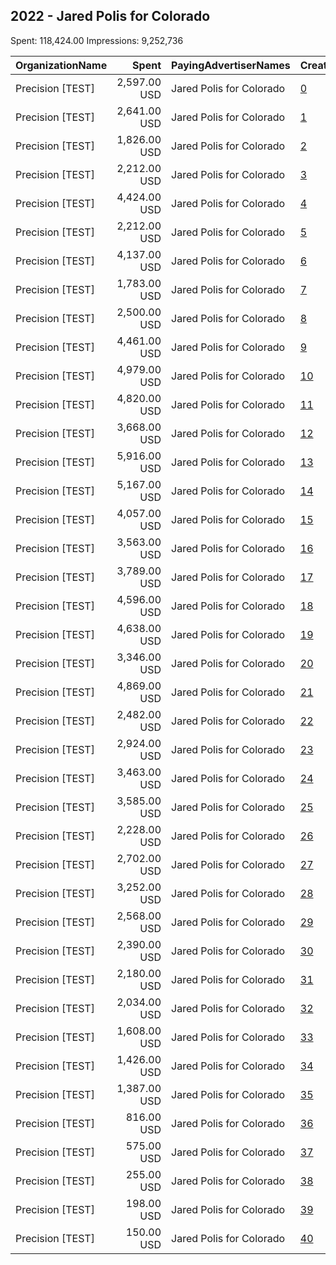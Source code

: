 ## 2022 - Jared Polis for Colorado 
Spent: 118,424.00
Impressions: 9,252,736

|OrganizationName|Spent|PayingAdvertiserNames|CreativeUrls|Impressions|Genders|AgeBrackets|CountryCodes|BillingAddresses|CandidateBallotInformation|
|:---|---:|:---|:---|---:|:---|:---|:---|:---|:---|
|Precision [TEST]|2,597.00 USD|Jared Polis for Colorado|[0](https://www.snap.com/political-ads/asset/5452f291615c7abe3537d1f6f2a0407a09527bfc957c9aa328f5f8d52b6dd233?mediaType=png)|841,668||18-35|united states|"1121 14th Street NW Suite 700,Washington,20005,US"|Polis for Colorado|
|Precision [TEST]|2,641.00 USD|Jared Polis for Colorado|[1](https://www.snap.com/political-ads/asset/5452f291615c7abe3537d1f6f2a0407a09527bfc957c9aa328f5f8d52b6dd233?mediaType=png)|694,943||18+|united states|"1121 14th Street NW Suite 700,Washington,20005,US"|Polis for Colorado|
|Precision [TEST]|1,826.00 USD|Jared Polis for Colorado|[2](https://www.snap.com/political-ads/asset/61b9bfac58bef5ebeb9a8c9fd68fedb5f7bf1f4b311424812f0ba4043d92b86b?mediaType=png)|611,780||18-35|united states|"1121 14th Street NW Suite 700,Washington,20005,US"|Polis for Colorado|
|Precision [TEST]|2,212.00 USD|Jared Polis for Colorado|[3](https://www.snap.com/political-ads/asset/5452f291615c7abe3537d1f6f2a0407a09527bfc957c9aa328f5f8d52b6dd233?mediaType=png)|574,685||18-35|united states|"1121 14th Street NW Suite 700,Washington,20005,US"|Polis for Colorado|
|Precision [TEST]|4,424.00 USD|Jared Polis for Colorado|[4](https://www.snap.com/political-ads/asset/5452f291615c7abe3537d1f6f2a0407a09527bfc957c9aa328f5f8d52b6dd233?mediaType=png)|540,963||18+|united states|"1121 14th Street NW Suite 700,Washington,20005,US"|Polis for Colorado|
|Precision [TEST]|2,212.00 USD|Jared Polis for Colorado|[5](https://www.snap.com/political-ads/asset/5452f291615c7abe3537d1f6f2a0407a09527bfc957c9aa328f5f8d52b6dd233?mediaType=png)|540,896||18+|united states|"1121 14th Street NW Suite 700,Washington,20005,US"|Polis for Colorado|
|Precision [TEST]|4,137.00 USD|Jared Polis for Colorado|[6](https://www.snap.com/political-ads/asset/5452f291615c7abe3537d1f6f2a0407a09527bfc957c9aa328f5f8d52b6dd233?mediaType=png)|515,919||18+|united states|"1121 14th Street NW Suite 700,Washington,20005,US"|Polis for Colorado|
|Precision [TEST]|1,783.00 USD|Jared Polis for Colorado|[7](https://www.snap.com/political-ads/asset/730efc48914d40dedb776e45d68c00dddbfc2a97f019999d50fd3c86495beb9e?mediaType=png)|512,423||18+|united states|"1121 14th Street NW Suite 700,Washington,20005,US"|Polis for Colorado|
|Precision [TEST]|2,500.00 USD|Jared Polis for Colorado|[8](https://www.snap.com/political-ads/asset/6a9bec400888a7e4909c1aa750da4811878a194462d9448a7cfeb2d04a78acd4?mediaType=png)|364,111||18+|united states|"1121 14th Street NW Suite 700,Washington,20005,US"|Polis for Colorado|
|Precision [TEST]|4,461.00 USD|Jared Polis for Colorado|[9](https://www.snap.com/political-ads/asset/668a69630b1c444fd4fdcc85e3a3d33946c6670c9044247569d4a5babc429ecd?mediaType=mp4)|250,067||18-26|united states|"1121 14th Street NW Suite 700,Washington,20005,US"|Jared Polis for Colorado|
|Precision [TEST]|4,979.00 USD|Jared Polis for Colorado|[10](https://www.snap.com/political-ads/asset/d1d7eb8ce4f8a8f8490e2afe20bf2316139c705dd5455476fe495e6ca2b4a977?mediaType=mp4)|240,789||18+|united states|"1121 14th Street NW Suite 700,Washington,20005,US"|Jared Polis for Colorado|
|Precision [TEST]|4,820.00 USD|Jared Polis for Colorado|[11](https://www.snap.com/political-ads/asset/b59e1798fd0ef7bd405739863d84deb3a57bcfc8267ac091ba86f667e7170c49?mediaType=mp4)|230,371||18+|united states|"1121 14th Street NW Suite 700,Washington,20005,US"|Jared Polis for Colorado|
|Precision [TEST]|3,668.00 USD|Jared Polis for Colorado|[12](https://www.snap.com/political-ads/asset/668a69630b1c444fd4fdcc85e3a3d33946c6670c9044247569d4a5babc429ecd?mediaType=mp4)|223,706||18+|united states|"1121 14th Street NW Suite 700,Washington,20005,US"|Jared Polis for Colorado|
|Precision [TEST]|5,916.00 USD|Jared Polis for Colorado|[13](https://www.snap.com/political-ads/asset/b59e1798fd0ef7bd405739863d84deb3a57bcfc8267ac091ba86f667e7170c49?mediaType=mp4)|219,537||18-26|united states|"1121 14th Street NW Suite 700,Washington,20005,US"|Jared Polis for Colorado|
|Precision [TEST]|5,167.00 USD|Jared Polis for Colorado|[14](https://www.snap.com/political-ads/asset/7ced7f63cf0400a01b96e33b0150692529fa45d3ee14f72418c2589975177b35?mediaType=mp4)|181,312||18+|united states|"1121 14th Street NW Suite 700,Washington,20005,US"|Polis for Colorado|
|Precision [TEST]|4,057.00 USD|Jared Polis for Colorado|[15](https://www.snap.com/political-ads/asset/50c7c7efe8e6025e2b3e261010708056f8b1ae32e83e0b840f6413e4af9e5238?mediaType=mp4)|180,359||18+|united states|"1121 14th Street NW Suite 700,Washington,20005,US"|Jared Polis for Colorado|
|Precision [TEST]|3,563.00 USD|Jared Polis for Colorado|[16](https://www.snap.com/political-ads/asset/bda3d3e9e959edde2743a523cffa0e8b68cd5ce6181a55f0ff3ede2e3db98fe7?mediaType=mp4)|177,382||18-26|united states|"1121 14th Street NW Suite 700,Washington,20005,US"|Jared Polis for Colorado|
|Precision [TEST]|3,789.00 USD|Jared Polis for Colorado|[17](https://www.snap.com/political-ads/asset/50c7c7efe8e6025e2b3e261010708056f8b1ae32e83e0b840f6413e4af9e5238?mediaType=mp4)|162,387||18-26|united states|"1121 14th Street NW Suite 700,Washington,20005,US"|Jared Polis for Colorado|
|Precision [TEST]|4,596.00 USD|Jared Polis for Colorado|[18](https://www.snap.com/political-ads/asset/bda3d3e9e959edde2743a523cffa0e8b68cd5ce6181a55f0ff3ede2e3db98fe7?mediaType=mp4)|157,545||18+|united states|"1121 14th Street NW Suite 700,Washington,20005,US"|Polis for Colorado|
|Precision [TEST]|4,638.00 USD|Jared Polis for Colorado|[19](https://www.snap.com/political-ads/asset/7f38cf0369e1e4940ef08a762013d62d24e4e81137db7081c6a921c3b58ad949?mediaType=mp4)|155,660||18+|united states|"1121 14th Street NW Suite 700,Washington,20005,US"|Polis for Colorado|
|Precision [TEST]|3,346.00 USD|Jared Polis for Colorado|[20](https://www.snap.com/political-ads/asset/ea82271e6ba0e7f787b4c7113d2893ba70091a17a09712c702baaeb4677a8793?mediaType=mp4)|151,842||18-35|united states|"1121 14th Street NW Suite 700,Washington,20005,US"|Polis for Colorado|
|Precision [TEST]|4,869.00 USD|Jared Polis for Colorado|[21](https://www.snap.com/political-ads/asset/84dad3d7c6a0052fd7008a65b6fd243e8bba98a16d75483f6afceebeec768db7?mediaType=mp4)|149,962||18+|united states|"1121 14th Street NW Suite 700,Washington,20005,US"|Polis for Colorado|
|Precision [TEST]|2,482.00 USD|Jared Polis for Colorado|[22](https://www.snap.com/political-ads/asset/74874fd7d1bcddd2ca93f524f95389c7b11145ddc54bfc3c4af66a16d3b1533c?mediaType=mp4)|144,489||18+|united states|"1121 14th Street NW Suite 700,Washington,20005,US"|Jared Polis for Colorado|
|Precision [TEST]|2,924.00 USD|Jared Polis for Colorado|[23](https://www.snap.com/political-ads/asset/bda3d3e9e959edde2743a523cffa0e8b68cd5ce6181a55f0ff3ede2e3db98fe7?mediaType=mp4)|142,946||18+|united states|"1121 14th Street NW Suite 700,Washington,20005,US"|Jared Polis for Colorado|
|Precision [TEST]|3,463.00 USD|Jared Polis for Colorado|[24](https://www.snap.com/political-ads/asset/50c7c7efe8e6025e2b3e261010708056f8b1ae32e83e0b840f6413e4af9e5238?mediaType=mp4)|132,955||18+|united states|"1121 14th Street NW Suite 700,Washington,20005,US"|Polis for Colorado|
|Precision [TEST]|3,585.00 USD|Jared Polis for Colorado|[25](https://www.snap.com/political-ads/asset/83205eadc1aad3d4a9241d10e74c283ae2acd51bb9a48bbe6ddf86ba368b9fdb?mediaType=mp4)|130,938||18+|united states|"1121 14th Street NW Suite 700,Washington,20005,US"|Polis for Colorado|
|Precision [TEST]|2,228.00 USD|Jared Polis for Colorado|[26](https://www.snap.com/political-ads/asset/b84cbd2526ca13c39e9a9db96f9656f6f2d54192c8eac3fee75b957d64f81649?mediaType=mp4)|117,632||18+|united states|"1121 14th Street NW Suite 700,Washington,20005,US"|Jared Polis for Colorado|
|Precision [TEST]|2,702.00 USD|Jared Polis for Colorado|[27](https://www.snap.com/political-ads/asset/50c7c7efe8e6025e2b3e261010708056f8b1ae32e83e0b840f6413e4af9e5238?mediaType=mp4)|114,155||18+|united states|"1121 14th Street NW Suite 700,Washington,20005,US"|Polis for Colorado|
|Precision [TEST]|3,252.00 USD|Jared Polis for Colorado|[28](https://www.snap.com/political-ads/asset/84dad3d7c6a0052fd7008a65b6fd243e8bba98a16d75483f6afceebeec768db7?mediaType=mp4)|111,074||18+|united states|"1121 14th Street NW Suite 700,Washington,20005,US"|Polis for Colorado|
|Precision [TEST]|2,568.00 USD|Jared Polis for Colorado|[29](https://www.snap.com/political-ads/asset/7ced7f63cf0400a01b96e33b0150692529fa45d3ee14f72418c2589975177b35?mediaType=mp4)|109,030||18+|united states|"1121 14th Street NW Suite 700,Washington,20005,US"|Polis for Colorado|
|Precision [TEST]|2,390.00 USD|Jared Polis for Colorado|[30](https://www.snap.com/political-ads/asset/7ced7f63cf0400a01b96e33b0150692529fa45d3ee14f72418c2589975177b35?mediaType=mp4)|108,876||18-35|united states|"1121 14th Street NW Suite 700,Washington,20005,US"|Polis for Colorado|
|Precision [TEST]|2,180.00 USD|Jared Polis for Colorado|[31](https://www.snap.com/political-ads/asset/b833654b0dca3846ee74e999d5259709f5abe093dc030fe025ea9916007b0607?mediaType=mp4)|91,043||18-26|united states|"1121 14th Street NW Suite 700,Washington,20005,US"|Jared Polis for Colorado|
|Precision [TEST]|2,034.00 USD|Jared Polis for Colorado|[32](https://www.snap.com/political-ads/asset/84dad3d7c6a0052fd7008a65b6fd243e8bba98a16d75483f6afceebeec768db7?mediaType=mp4)|81,993||18-35|united states|"1121 14th Street NW Suite 700,Washington,20005,US"|Polis for Colorado|
|Precision [TEST]|1,608.00 USD|Jared Polis for Colorado|[33](https://www.snap.com/political-ads/asset/50c7c7efe8e6025e2b3e261010708056f8b1ae32e83e0b840f6413e4af9e5238?mediaType=mp4)|73,613||18-35|united states|"1121 14th Street NW Suite 700,Washington,20005,US"|Polis for Colorado|
|Precision [TEST]|1,426.00 USD|Jared Polis for Colorado|[34](https://www.snap.com/political-ads/asset/bda3d3e9e959edde2743a523cffa0e8b68cd5ce6181a55f0ff3ede2e3db98fe7?mediaType=mp4)|68,869||18-35|united states|"1121 14th Street NW Suite 700,Washington,20005,US"|Polis for Colorado|
|Precision [TEST]|1,387.00 USD|Jared Polis for Colorado|[35](https://www.snap.com/political-ads/asset/b59e1798fd0ef7bd405739863d84deb3a57bcfc8267ac091ba86f667e7170c49?mediaType=mp4)|68,338||18+|united states|"1121 14th Street NW Suite 700,Washington,20005,US"|Jared Polis for Colorado|
|Precision [TEST]|816.00 USD|Jared Polis for Colorado|[36](https://www.snap.com/political-ads/asset/83205eadc1aad3d4a9241d10e74c283ae2acd51bb9a48bbe6ddf86ba368b9fdb?mediaType=mp4)|32,143||18+|united states|"1121 14th Street NW Suite 700,Washington,20005,US"|Polis for Colorado|
|Precision [TEST]|575.00 USD|Jared Polis for Colorado|[37](https://www.snap.com/political-ads/asset/668a69630b1c444fd4fdcc85e3a3d33946c6670c9044247569d4a5babc429ecd?mediaType=mp4)|23,939||18+|united states|"1121 14th Street NW Suite 700,Washington,20005,US"|Polis for Colorado|
|Precision [TEST]|255.00 USD|Jared Polis for Colorado|[38](https://www.snap.com/political-ads/asset/668a69630b1c444fd4fdcc85e3a3d33946c6670c9044247569d4a5babc429ecd?mediaType=mp4)|10,001||18-35|united states|"1121 14th Street NW Suite 700,Washington,20005,US"|Polis for Colorado|
|Precision [TEST]|198.00 USD|Jared Polis for Colorado|[39](https://www.snap.com/political-ads/asset/bda3d3e9e959edde2743a523cffa0e8b68cd5ce6181a55f0ff3ede2e3db98fe7?mediaType=mp4)|7,210||18+|united states|"1121 14th Street NW Suite 700,Washington,20005,US"|Polis for Colorado|
|Precision [TEST]|150.00 USD|Jared Polis for Colorado|[40](https://www.snap.com/political-ads/asset/668a69630b1c444fd4fdcc85e3a3d33946c6670c9044247569d4a5babc429ecd?mediaType=mp4)|5,185||18+|united states|"1121 14th Street NW Suite 700,Washington,20005,US"|Polis for Colorado|
